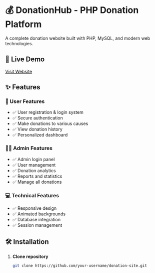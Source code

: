 # 💰 DonationHub - PHP Donation Platform

A complete donation website built with PHP, MySQL, and modern web technologies.

## 🚀 Live Demo
[Visit Website]([http://your-ec2-ip](http://54.89.175.64/login.php))

## ✨ Features

### 👤 User Features
- ✅ User registration & login system
- ✅ Secure authentication
- ✅ Make donations to various causes
- ✅ View donation history
- ✅ Personalized dashboard

### 👨‍💼 Admin Features  
- ✅ Admin login panel
- ✅ User management
- ✅ Donation analytics
- ✅ Reports and statistics
- ✅ Manage all donations

### 💻 Technical Features
- ✅ Responsive design
- ✅ Animated backgrounds
- ✅ Database integration
- ✅ Session management

## 🛠️ Installation

1. **Clone repository**
   ```bash
   git clone https://github.com/your-username/donation-site.git
